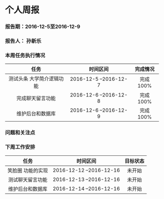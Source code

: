 # 个人周报
### 报告期：2016-12-5至2016-12-9 
### 报告人： 孙新乐
### 本周任务执行情况
| 任务 |	时间区间  | 完成情况 |
| :--------:| :--------:| :--: |
|测试头条 大学简介逻辑功能|2016-12-5 –2016-12-7|完成100%|
|完成聊天留言功能|2016-12-6 –2016-12-8|完成100%|
|维护后台和数据库|2016-12-6 –2016-12-9|完成100%|
### 问题和关注点
####
### 下周工作安排
| 任务 |	时间区间  | 目标状态 |
| :--------:| :--------:| :--: |
|笑脸圈 功能的实现|2016-12-12 –2016-12-16 |未开始|
|测试聊天留言功能|2016-12-13 –2016-12-16|未开始|
|维护后台和数据库|2016-12-14 –2016-12-16|未开始|
